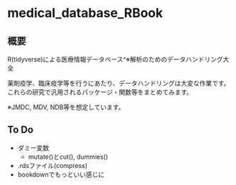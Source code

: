 # medical_database_RBook

## 概要
R(tidyverse)による医療情報データベース^※解析のためのデータハンドリング大全

薬剤疫学、臨床疫学等を行うにあたり、データハンドリングは大変な作業です。
これらの研究で汎用されるパッケージ・関数等をまとめてみます。

※JMDC, MDV, NDB等を想定しています。

## To Do
- ダミー変数
  - mutate()とcut(), dummies()
- .rdsファイル(compress)
- bookdownでもっといい感じに
